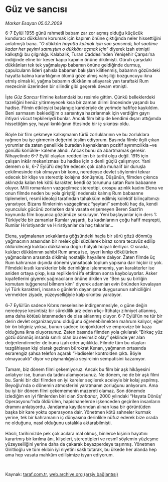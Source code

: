 # Güz ve sancısı

*Markar Esayan 05.02.2009*

<div class="taraf_structure_2col_1zq">
<div class="margen_n">



 <p>6-7 Eylül 1955 günü rahmetli babam zar zor açmış olduğu küçücük kunduracı dükkânını korumak için kapının önüne çıktığında neler hissettiğini anlatmıştı bana. <i>“O dükkân hayatta kalmak için son şansımdı, kol saatime kadar her şeyimi satmıştım o dükkânı açmak için</i>” diyerek izah etmişti kalkıştığı bu çılgınlığı. Kalabalık, Turan Caddesi’nden Yenişehir Çarşısı’na indiğinde eline bir keser kapıp kapının önüne dikilmişti. Güruh çarşıdaki dükkânları tek tek yağmalayıp babamın önüne geldiğinde durmuş, çapulcuların lideri şahısla babamın bakışları kilitlenmiş, babamın gözündeki hayatta kalma kararlılığının ölümü göze almış vahşiliği bozguncuyu ikna etmiş olmalı ki, yağma babamın dükkânını atlayarak yan taraftaki Rum mezecinin üzerinden bir silindir gibi geçerek devam etmişti. <br/><br/>İşte <i>Güz Sancısı</i> filmine kafamdaki bu resimle gittim. Çünkü belleklerdeki tazeliğini henüz yitirmeyecek kısa bir zaman dilimi öncesinde yaşandı bu hadise. Filmin etkileyici başlangıç kareleriyle de yerimde hafifçe kaykıldım. Beni sarmasını beklediğim o sarsıntıya hazırlanmak için verdiğim gayrı ihtiyari vücut tepkileriydi bunlar. Ancak film bitip de kendimi dışarı attığımda hissettiğim şey, hayal kırıklığının ötesinde bir iç sıkıntısı oldu. <br/><br/>Böyle bir film çekmeye kalkışmanın türlü zorluklarının ve bu zorluklara rağmen bu işe girmenin değerini teslim ediyorum. Basında filmle ilgili çıkan yorumlar da zaten genellikle buradan kaynaklanan pozitif ayırımcılıkla –ve gönüllü körlükle- kaleme alındı. Ancak bunu da abartmamak gerekir. Nihayetinde 6-7 Eylül olayları reddedilen bir tarihî olgu değil. 1915 için çalışan inkâr mekanizması bu hadise için o denli güçlü çalışmıyor. Yani demem o ki, 6-7 Eylül’ü deşifre edecek çok daha muhalif bir duruşla çekilmesinde risk olmayan bir konu, neredeyse devlet söylemini tekrar edecek bir klişe ve stereotip kolajına dönüşmüş. Düşünün, filmden çıkınca aklınızda kalan tek kötü karakter, kendi öz torununu satan Rum babaanne oluyor. Milli romanların vazgeçilmez stereotipi, orospu azınlık kadını Elena ve onun filmde neden bu yola giriştiği nedensiz kalmış Rum babaanne tiplemeleri, resmî ideoloji tarafından tahakküm edilmiş kolektif bilinçaltımızı yansıtıyor. Bizans filmlerinin vazgeçilmez “şeytani” sembolü haç da, kendi oyunculuk gücünü zorlarken dahi vasata erişemeyen Beren Saat’in koynunda film boyunca gözümüze sokuluyor. Yeni başlayanlar için ders 1: Türkiye’de bir zamanlar Rumlar yaşardı, bu kadınlarının çoğu hafif meşrepti, Rumlar Hıristiyandır ve Hıristiyanlar da haç takarlar... <br/><br/>Elena, yağmalanan sokaklarda göğsündeki haçla bir sürü gözü dönmüş yağmacının arasından bir melek gibi süzülerek biraz sonra tecavüz edilip öldürüleceği kuklacı dükkânına doğru hülyalı hülyalı ilerliyor. O sırada, kuklacı dükkânının sahibi Rum amca ise, işyeri kırılıp dökülürken yağmacıların arasında dikilmiş nostaljik hayallere dalıyor. Zaten filmde üç Rum kahraman dışında dönemi yansıtacak toplum yapısına dair hiçbir iz yok. Filmdeki kısıtlı karakterler bile derinliğine işlenmemiş, yan karakterler ise aniden ortaya çıkıp, kısa repliklerini ifa ettikten sonra kayboluyorlar. Asker kıyafetlerini giyerek yağmacıların önüne dikilen ve “Ben şu şu birliğin komutanı tuğgeneral bilmem kim” diyerek adamları evin önünden kovalayan iyi Türk karakteri, insana o günlerin dayanışma duygusunun sahiciliğini vermekten ziyade, yüzeyselliğiyle kalp sıkıntısı yaratıyor. <br/><br/>6-7 Eylül’ün sadece Kıbrıs meselesine indirgenmesiyle, o güne değin neredeyse kesintisiz bir süreklilik arz eden ırkçı-İttihatçı zihniyet atlanmış, ama daha kötüsü istenmeden de olsa aklanmış oluyor. 6-7 Eylül’ün ne tür bir derin devlet organizasyonu olduğunu öğrenebilmekten mahrum kalıyor, eğer bir ön bilginiz yoksa, bunun sadece konjönktürel ve emprovize bir kaza olduğuna ikna oluyorsunuz. Zaten basında filmden yola çıkılarak “Birkaç yüz gözü dönmüş insanla sınırlı olan bu sevimsiz olay” şeklinde yer alan değerlendirmeler de bunu izah eder açıklıkta. Filmde tüm bu olayları tezgâhlayan kişi olarak gezinen bürokrat Kenan, yağmanın ortasında esrarengiz şahsa telefon açarak “Hadiseler kontrolden çıktı. Böyle olmayacaktı” diyor ve pişmanlığıyla seyircinin sempatisini kazanıyor. <br/><br/>Tamam, biz dönem filmi çekemiyoruz. Ancak bu film bir aşk hikâyesini anlatıyor ise, bunun da tadını alamıyorsunuz. Ne dönem, ne de bir aşk filmi bu. Sanki bir dizi filmden en iyi kareler seçilerek aceleyle bir kolaj yapılmış. Beyoğlu’nda o dönemin atmosferini yaratmanın zorluğunu anlıyorum. Ama bu iyi bir dönem filmi çekememenin mazereti olamaz. Son dönemde izlediğim en iyi filmlerden biri olan <i>Sonbahar</i>, 2000 yılındaki “Hayata Dönüş’ Operasyonu”nda öldürülen, hapishanelerde işkenceden geçirilen insanların dramını anlatıyordu. Jandarma kayıtlarından alınan kısa bir görüntüden başka bir kare yoktu operasyona dair. Yönetmen kötü sahneler kurmak yerine, tek bir kahramanın iç dünyasına derinlikle nüfuz ederek bize orada ne olduğunu, nasıl olduğunu ustalıkla aktarabilmişti. <br/><br/>Hâsılı, tarihimizde pek çok acılara mal olmuş, binlerce kişinin hayatını karartmış bir kırılma ânı, klişeleri, stereotipleri ve resmî söylemin yüzleşme yüzeyselliğini yerine daha da çakarak beyazperdeye taşınmış. Yönetmen Giritlioğlu ve tüm ekibin iyi niyetini saklı tutarak, bu ülkede her alanda hep ama hep vasata mahkûm edilişimize isyan ediyorum.</p>

<br/>


<div id="taraf_not">
</div>

</div>


</div>

Kaynak: [taraf.com.tr](http://taraf.com.tr:80/makale/3895.htm), [web.archive.org (arşiv bağlantısı)](http://web.archive.org/web/20090213235107/http://taraf.com.tr:80/makale/3895.htm)
